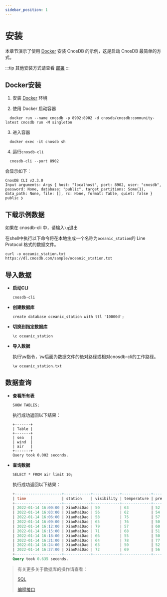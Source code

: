 ```yaml
---
sidebar_position: 1
---
```


# 安装

本章节演示了使用 [Docker](https://www.docker.com) 安装 CnosDB 的示例，这是启动 CnosDB 最简单的方式。

:::tip
其他安装方式请查看 [部署](../deploy)
:::

## Docker安装

1. 安装 [Docker](https://www.docker.com/products/docker-desktop/) 环境

2. 使用 Docker 启动容器
  ```shell
    docker run --name cnosdb -p 8902:8902 -d cnosdb/cnosdb:community-latest cnosdb run -M singleton
  ```

3. 进入容器
  ```shell
    docker exec -it cnosdb sh
  ```
4. 运行`cnosdb-cli`
  ```shell
    cnosdb-cli --port 8902
  ```
会显示如下：
```
CnosDB CLI v2.3.0
Input arguments: Args { host: "localhost", port: 8902, user: "cnosdb", password: None, database: "public", target_partitions: Some(1), data_path: None, file: [], rc: None, format: Table, quiet: false }
public ❯
```

## 下载示例数据

如果在 cnosdb-cli 中，请输入`\q`退出

在shell中执行以下命令将在本地生成一个名称为`oceanic_station`的 Line Protocol 格式的数据文件。

```shell
curl -o oceanic_station.txt https://dl.cnosdb.com/sample/oceanic_station.txt
```

## 导入数据

- **启动CLI**
    ```shell
    cnosdb-cli
    ```
- **创建数据库**
    ```shell
    create database oceanic_station with ttl '10000d';
    ```
- **切换到指定数据库**
    ```shell
    \c oceanic_station
    ```
- **导入数据**

  执行\w指令，\w后面为数据文件的绝对路径或相对cnosdb-cli的工作路径。
    ```shell
    \w oceanic_station.txt
    ```

## 数据查询
- **查看所有表**

    ```shell
    SHOW TABLES;
    ```
  执行成功返回以下结果：

      +-------+
      | Table |
      +-------+
      | sea   |
      | wind  |
      | air   |
      +-------+
      Query took 0.002 seconds.
- **查询数据**

    ```shell
    SELECT * FROM air limit 10;
    ```
  执行成功返回以下结果：

  ```sql
  +---------------------+------------+------------+-------------+----------+
  | time                | station    | visibility | temperature | pressure |
  +---------------------+------------+------------+-------------+----------+
  | 2022-01-14 16:00:00 | XiaoMaiDao | 50         | 63          | 52       |
  | 2022-01-14 16:03:00 | XiaoMaiDao | 56         | 62          | 54       |
  | 2022-01-14 16:06:00 | XiaoMaiDao | 58         | 75          | 57       |
  | 2022-01-14 16:09:00 | XiaoMaiDao | 65         | 76          | 50       |
  | 2022-01-14 16:12:00 | XiaoMaiDao | 79         | 57          | 60       |
  | 2022-01-14 16:15:00 | XiaoMaiDao | 71         | 68          | 51       |
  | 2022-01-14 16:18:00 | XiaoMaiDao | 66         | 55          | 50       |
  | 2022-01-14 16:21:00 | XiaoMaiDao | 64         | 78          | 77       |
  | 2022-01-14 16:24:00 | XiaoMaiDao | 63         | 50          | 52       |
  | 2022-01-14 16:27:00 | XiaoMaiDao | 72         | 69          | 56       |
  +---------------------+------------+------------+-------------+----------+
  Query took 0.635 seconds.
    ```   


> 有关更多关于数据库的操作请查看：
>
> [SQL](../reference/sql.md)
>
> [编程接口](../develop/api.md)

